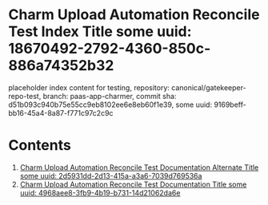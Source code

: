 # Charm Upload Automation Reconcile Test Index Title some uuid: 18670492-2792-4360-850c-886a74352b32
 placeholder index content for testing,  repository: canonical/gatekeeper-repo-test,  branch: paas-app-charmer,  commit sha: d51b093c940b75e55cc9eb8102ee6e8eb60f1e39,  some uuid: 9169beff-bb16-45a4-8a87-f771c97c2c9c

# Contents

1. [Charm Upload Automation Reconcile Test Documentation Alternate Title some uuid: 2d5931dd-2d13-415a-a3a6-7039d769536a](alternate-doc.md)
1. [Charm Upload Automation Reconcile Test Documentation Title some uuid: 4968aee8-3fb9-4b19-b731-14d21062da6e](doc.md)